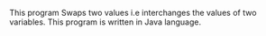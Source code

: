 This program Swaps two values i.e interchanges the values of two variables.
This program is written in Java language.
